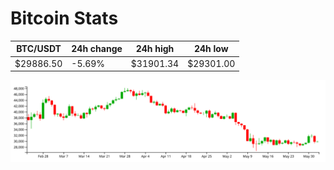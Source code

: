 # Bitcoin Stats

BTC/USDT|24h change|24h high|24h low|
|---|---|---|---|
|$29886.50|-5.69%|$31901.34|$29301.00|

<img src="./chart.svg">
